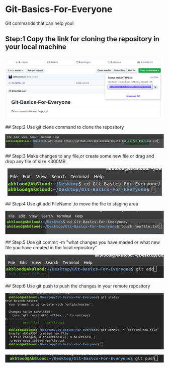 # Git-Basics-For-Everyone
Git commands that can help you! 

## Step:1 Copy the link for cloning the repository in your local machine
<p align="center">
  <img src="https://github.com/akbloodadarsh/Git-Basics-For-Everyone/blob/master/1.png">
</p>
## Step:2 Use git clone command to clone the repository 
<p align="center">
  <img src="https://github.com/akbloodadarsh/Git-Basics-For-Everyone/blob/master/2.png">
</p>
## Step:3 Make changes to any file,or create some new file or drag and drop any file of size <300MB
<p align="center">
  <img src="https://github.com/akbloodadarsh/Git-Basics-For-Everyone/blob/master/3.png">
</p>
## Step:4 Use git add FileName ,to move the file to staging area
<p align="center">
  <img src="https://github.com/akbloodadarsh/Git-Basics-For-Everyone/blob/master/4.png">
</p>
## Step:5 Use git commit -m "what changes you have maded or what new file you have created in the local repository"
<p align="center">
  <img src="https://github.com/akbloodadarsh/Git-Basics-For-Everyone/blob/master/5.png">
</p>
## Step:6 Use git push to push the changes in your remote repository
<p align="center">
  <img src="https://github.com/akbloodadarsh/Git-Basics-For-Everyone/blob/master/6.png">
</p>
<p align="center">
  <img src="
https://github.com/akbloodadarsh/Git-Basics-For-Everyone/blob/master/7.png">
</p>
